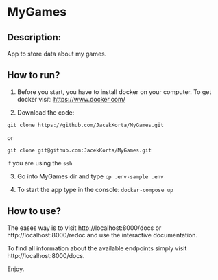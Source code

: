 # MyGames

## Description:
App to store data about my games.


## How to run?

1. Before you start, you have to install docker on your computer.
To get docker visit: https://www.docker.com/

2. Download the code:
```
git clone https://github.com/JacekKorta/MyGames.git
```
 or
```
git clone git@github.com:JacekKorta/MyGames.git
```
if you are using the ``ssh``

3. Go into MyGames dir and type ``cp .env-sample .env``

4. To start the app type in the console: ``docker-compose up``

## How to use?
The eases way is to visit http://localhost:8000/docs or http://localhost:8000/redoc
and use the interactive documentation.

To find all information about the available endpoints simply visit http://localhost:8000/docs.

Enjoy.
